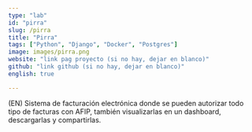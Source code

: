 ```yaml
---
type: "lab"
id: "pirra"
slug: /pirra
title: "Pirra"
tags: ["Python", "Django", "Docker", "Postgres"]
image: images/pirra.png
website: "link pag proyecto (si no hay, dejar en blanco)"
github: "link github (si no hay, dejar en blanco)"
english: true

---
```


(EN) Sistema de facturación electrónica donde se pueden autorizar todo tipo de facturas con AFIP, también visualizarlas en un dashboard, descargarlas y compartirlas.